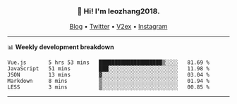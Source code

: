 <h3 align="center">👋 Hi! I'm leozhang2018.</h3>
<p align="center">
  <a href="https://code.leozhang2018.me">Blog</a> •
  <a href="https://twitter.com/leozhang2018">Twitter</a> •
  <a href="https://www.v2ex.com/member/leozhang">V2ex</a> •
  <a href="https://www.instagram.com/leozhanghere">Instagram</a>
</p>

-------

📊 **Weekly development breakdown**
<!--START_SECTION:waka-->
```text
Vue.js       5 hrs 53 mins   ████████████████████▒░░░░   81.69 % 
JavaScript   51 mins         ███░░░░░░░░░░░░░░░░░░░░░░   11.98 % 
JSON         13 mins         ▓░░░░░░░░░░░░░░░░░░░░░░░░   03.04 % 
Markdown     8 mins          ▒░░░░░░░░░░░░░░░░░░░░░░░░   01.94 % 
LESS         3 mins          ▒░░░░░░░░░░░░░░░░░░░░░░░░   00.85 % 
```
<!--END_SECTION:waka-->
-------
